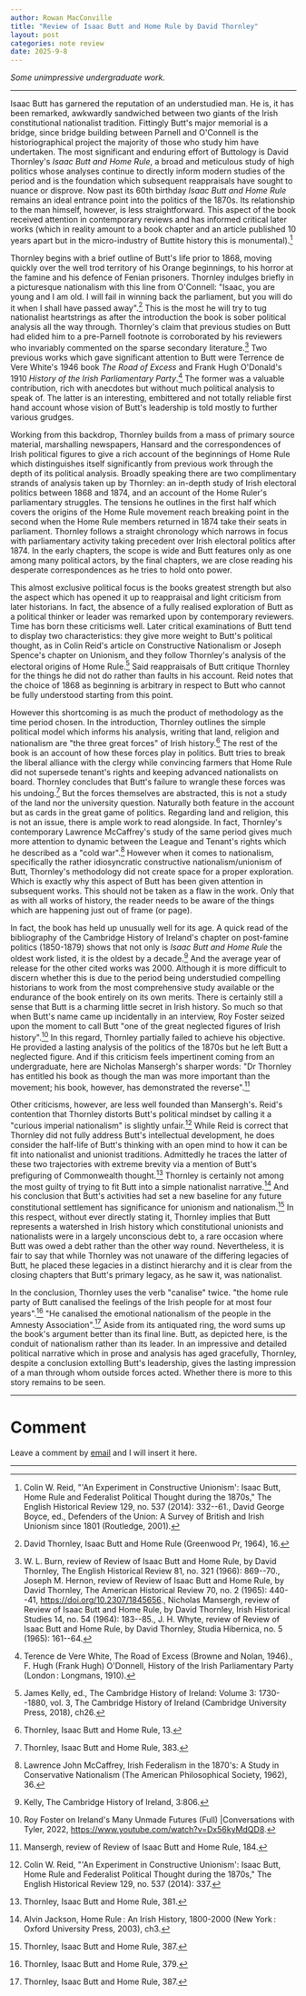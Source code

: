 ```yaml
---
author: Rowan MacConville
title: "Review of Isaac Butt and Home Rule by David Thornley"
layout: post
categories: note review
date: 2025-9-8
---
```

*Some unimpressive undergraduate work.*

---

Isaac Butt has garnered the reputation of an understudied man. He is, it has been remarked, awkwardly sandwiched between two giants of the Irish constitutional nationalist tradition. Fittingly Butt's major memorial is a bridge, since bridge building between Parnell and O'Connell is the historiographical project the majority of those who study him have undertaken. The most significant and enduring effort of Buttology is David Thornley's *Isaac Butt and Home Rule*, a broad and meticulous study of high politics whose analyses continue to directly inform modern studies of the period and is the foundation which subsequent reappraisals have sought to nuance or disprove. Now past its 60th birthday *Isaac Butt and Home Rule* remains an ideal entrance point into the politics of the 1870s. Its relationship to the man himself, however, is less straightforward. This aspect of the book received attention in contemporary reviews and has informed critical later works (which in reality amount to a book chapter and an article published 10 years apart but in the micro-industry of Buttite history this is monumental).[^1]

Thornley begins with a brief outline of Butt's life prior to 1868, moving quickly over the well trod territory of his Orange beginnings, to his horror at the famine and his defence of Fenian prisoners. Thornley indulges briefly in a picturesque nationalism with this line from O'Connell: "Isaac, you are young and I am old. I will fail in winning back the parliament, but you will do it when I shall have passed away".[^2] This is the most he will try to tug nationalist heartstrings as after the introduction the book is sober political analysis all the way through. Thornley's claim that previous studies on Butt had elided him to a pre-Parnell footnote is corroborated by his reviewers who invariably commented on the sparse secondary literature.[^3] Two previous works which gave significant attention to Butt were Terrence de Vere White's 1946 book *The Road of Excess* and Frank Hugh O'Donald's 1910 *History of the Irish Parliamentary Party*.[^4] The former was a valuable contribution, rich with anecdotes but without much political analysis to speak of. The latter is an interesting, embittered and not totally reliable first hand account whose vision of Butt's leadership is told mostly to further various grudges.

Working from this backdrop, Thornley builds from a mass of primary source material, marshalling newspapers, Hansard and the correspondences of Irish political figures to give a rich account of the beginnings of Home Rule which distinguishes itself significantly from previous work through the depth of its political analysis. Broadly speaking there are two complimentary strands of analysis taken up by Thornley: an in-depth study of Irish electoral politics between 1868 and 1874, and an account of the Home Ruler's parliamentary struggles. The tensions he outlines in the first half which covers the origins of the Home Rule movement reach breaking point in the second when the Home Rule members returned in 1874 take their seats in parliament. Thornley follows a straight chronology which narrows in focus with parliamentary activity taking precedent over Irish electoral politics after 1874. In the early chapters, the scope is wide and Butt features only as one among many political actors, by the final chapters, we are close reading his desperate correspondences as he tries to hold onto power.

This almost exclusive political focus is the books greatest strength but also the aspect which has opened it up to reappraisal and light criticism from later historians. In fact, the absence of a fully realised exploration of Butt as a political thinker or leader was remarked upon by contemporary reviewers. Time has born these criticisms well. Later critical examinations of Butt tend to display two characteristics: they give more weight to Butt's political thought, as in Colin Reid's article on Constructive Nationalism or Joseph Spence's chapter on Unionism, and they follow Thornley's analysis of the electoral origins of Home Rule.[^5] Said reappraisals of Butt critique Thornley for the things he did not do rather than faults in his account. Reid notes that the choice of 1868 as beginning is arbitrary in respect to Butt who cannot be fully understood starting from this point.

However this shortcoming is as much the product of methodology as the time period chosen. In the introduction, Thornley outlines the simple political model which informs his analysis, writing that land, religion and nationalism are "the three great forces" of Irish history.[^6] The rest of the book is an account of how these forces play in politics. Butt tries to break the liberal alliance with the clergy while convincing farmers that Home Rule did not supersede tenant's rights and keeping advanced nationalists on board. Thornley concludes that Butt's failure to wrangle these forces was his undoing.[^7] But the forces themselves are abstracted, this is not a study of the land nor the university question. Naturally both feature in the account but as cards in the great game of politics. Regarding land and religion, this is not an issue, there is ample work to read alongside. In fact, Thornley's contemporary Lawrence McCaffrey's study of the same period gives much
more attention to dynamic between the League and Tenant's rights which he described as a "cold war".[^8] However when it comes to nationalism, specifically the rather idiosyncratic constructive nationalism/unionism of Butt, Thornley's methodology did not create space for a proper
exploration. Which is exactly why this aspect of Butt has been given attention in subsequent works. This should not be taken as a flaw in the work. Only that as with all works of history, the reader needs to be aware of the things which are happening just out of frame (or page).

In fact, the book has held up unusually well for its age. A quick read of the bibliography of the Cambridge History of Ireland's chapter on post-famine politics (1850-1879) shows that not only is *Isaac Butt and Home Rule* the oldest work listed, it is the oldest by a decade.[^9] And the average year of release for the other cited works was 2000. Although it is more difficult to discern whether this is due to the period being understudied compelling historians to work from the most comprehensive study available or the endurance of the book entirely on its own merits. There is certainly still a sense that Butt is a charming little secret in Irish history. So much so that when Butt's name came up incidentally in an interview, Roy Foster seized upon the moment to call Butt "one of the great neglected figures of Irish history".[^10] In this regard, Thornley partially failed to achieve his objective. He provided a lasting analysis of the politics of the 1870s but he left Butt a neglected figure. And if this criticism feels impertinent coming from an undergraduate, here are Nicholas Mansergh's sharper words: "Dr Thornley has entitled his book as though the man was more important than the movement; his book, however, has demonstrated the reverse".[^11]

Other criticisms, however, are less well founded than Mansergh's. Reid's contention that Thornley distorts Butt's political mindset by calling it a "curious imperial nationalism" is slightly unfair.[^12] While Reid is correct that Thornley did not fully address Butt's intellectual development, he does consider the half-life of Butt's thinking with an open mind to how it can be fit into nationalist and unionist traditions. Admittedly he traces the latter of these two trajectories with extreme brevity via a mention of Butt's prefiguring of Commonwealth thought.[^13] Thornley is certainly not among the most guilty of trying to fit Butt into a simple nationalist narrative.[^14] And his conclusion that Butt's activities had set a new baseline for any future constitutional settlement has significance for unionism and nationalism.[^15] In this respect, without ever directly stating it, Thornley implies that Butt represents a watershed in Irish history which constitutional unionists and nationalists were in a largely unconscious debt to, a rare occasion where Butt was owed a debt rather than the other way round. Nevertheless, it is fair to say that while Thornley was not unaware of the differing legacies of Butt, he placed these legacies in a distinct hierarchy and it is clear from the closing chapters that Butt's primary legacy, as he saw it, was nationalist.

In the conclusion, Thornley uses the verb "canalise" twice. "the home rule party of Butt canalised the feelings of the Irish people for at most four years".[^16] "He canalised the emotional nationalism of the people in the Amnesty Association".[^17] Aside from its antiquated ring, the word sums up the book's argument better than its final line. Butt, as depicted here, is the conduit of nationalism rather than its leader. In an impressive and detailed political narrative which in prose and analysis has aged gracefully, Thornley, despite a conclusion extolling Butt's leadership, gives the lasting impression of a man through whom outside forces acted. Whether there is more to this story remains to be seen.

---
# Comment
<p>Leave a comment by <a href="mailto:rowanmacconville@gmail.com?subject=Comment on {{ page.title }}">email</a> and I will insert it here.</p>

---

[^1]: Colin W. Reid, "'An Experiment in Constructive Unionism': Isaac Butt, Home Rule and Federalist Political Thought during the 1870s," The English Historical Review 129, no. 537 (2014): 332--61., David George Boyce, ed., Defenders of the Union: A Survey of British and Irish Unionism since 1801 (Routledge, 2001).
[^2]: David Thornley, Isaac Butt and Home Rule (Greenwood Pr, 1964), 16.
[^3]: W. L. Burn, review of Review of Isaac Butt and Home Rule, by David Thornley, The English Historical Review 81, no. 321 (1966): 869--70., Joseph M. Hernon, review of Review of Isaac Butt and Home Rule, by David Thornley, The American Historical Review 70, no. 2 (1965): 440--41, https://doi.org/10.2307/1845656., Nicholas Mansergh, review of Review of Isaac Butt and Home Rule, by David Thornley, Irish Historical Studies 14, no. 54 (1964): 183--85., J. H. Whyte, review of Review of Isaac Butt and Home Rule, by David Thornley, Studia Hibernica, no. 5 (1965): 161--64.
[^4]: Terence de Vere White, The Road of Excess (Browne and Nolan, 1946)., F. Hugh (Frank Hugh) O'Donnell, History of the Irish Parliamentary Party (London : Longmans, 1910).
[^5]: James Kelly, ed., The Cambridge History of Ireland: Volume 3: 1730--1880, vol. 3, The Cambridge History of Ireland (Cambridge University Press, 2018), ch26.
[^6]: Thornley, Isaac Butt and Home Rule, 13.
[^7]: Thornley, Isaac Butt and Home Rule, 383.
[^8]: Lawrence John McCaffrey, Irish Federalism in the 1870's: A Study in Conservative Nationalism (The American Philosophical Society, 1962), 36.
[^9]: Kelly, The Cambridge History of Ireland, 3:806.
[^10]: Roy Foster on Ireland's Many Unmade Futures (Full) \|Conversations with Tyler, 2022, https://www.youtube.com/watch?v=Dx56kyMdQD8.
[^11]: Mansergh, review of Review of Isaac Butt and Home Rule, 184.
[^12]: Colin W. Reid, "'An Experiment in Constructive Unionism': Isaac Butt, Home Rule and Federalist Political Thought during the 1870s," The English Historical Review 129, no. 537 (2014): 337.
[^13]: Thornley, Isaac Butt and Home Rule, 381.
[^14]: Alvin Jackson, Home Rule : An Irish History, 1800-2000 (New York : Oxford University Press, 2003), ch3.
[^15]: Thornley, Isaac Butt and Home Rule, 387.
[^16]: Thornley, Isaac Butt and Home Rule, 379.
[^17]: Thornley, Isaac Butt and Home Rule, 387.